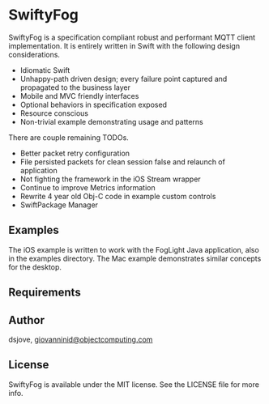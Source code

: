 # SwiftyFog

SwiftyFog is a specification compliant robust and performant MQTT client implementation. It is entirely written in Swift with the following design considerations.
* Idiomatic Swift
* Unhappy-path driven design; every failure point captured and propagated to the business layer
* Mobile and MVC friendly interfaces
* Optional behaviors in specification exposed
* Resource conscious
* Non-trivial example demonstrating usage and patterns

There are couple remaining TODOs.
* Better packet retry configuration
* File persisted packets for clean session false and relaunch of application
* Not fighting the framework in the iOS Stream wrapper
* Continue to improve Metrics information
* Rewrite 4 year old Obj-C code in example custom controls
* SwiftPackage Manager

## Examples

The iOS example is written to work with the FogLight Java application, also in the examples directory.
The Mac example demonstrates similar concepts for the desktop.

## Requirements

## Author

dsjove, giovanninid@objectcomputing.com

## License

SwiftyFog is available under the MIT license. See the LICENSE file for more info.
